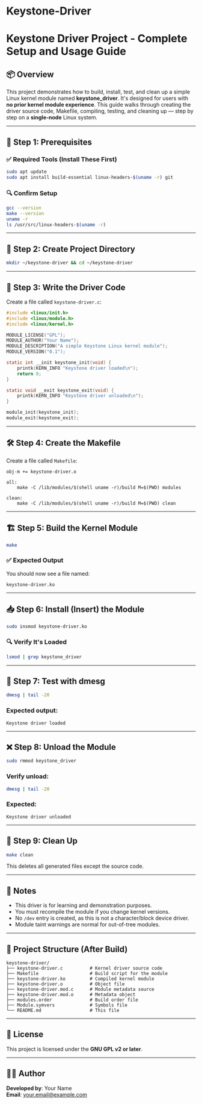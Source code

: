 # Keystone-Driver
# Keystone Driver Project - Complete Setup and Usage Guide

## 📦 Overview

This project demonstrates how to build, install, test, and clean up a simple Linux kernel module named **keystone_driver**. It's designed for users with **no prior kernel module experience**. This guide walks through creating the driver source code, Makefile, compiling, testing, and cleaning up — step by step on a **single-node** Linux system.

---

## 🧰 Step 1: Prerequisites

### ✅ Required Tools (Install These First)

```bash
sudo apt update
sudo apt install build-essential linux-headers-$(uname -r) git
```

### 🔍 Confirm Setup

```bash
gcc --version
make --version
uname -r
ls /usr/src/linux-headers-$(uname -r)
```

---

## 📁 Step 2: Create Project Directory

```bash
mkdir ~/keystone-driver && cd ~/keystone-driver
```

---

## 🧾 Step 3: Write the Driver Code

Create a file called `keystone-driver.c`:

```c
#include <linux/init.h>
#include <linux/module.h>
#include <linux/kernel.h>

MODULE_LICENSE("GPL");
MODULE_AUTHOR("Your Name");
MODULE_DESCRIPTION("A simple Keystone Linux kernel module");
MODULE_VERSION("0.1");

static int __init keystone_init(void) {
    printk(KERN_INFO "Keystone driver loaded\n");
    return 0;
}

static void __exit keystone_exit(void) {
    printk(KERN_INFO "Keystone driver unloaded\n");
}

module_init(keystone_init);
module_exit(keystone_exit);
```

---

## 🛠️ Step 4: Create the Makefile

Create a file called `Makefile`:

```make
obj-m += keystone-driver.o

all:
	make -C /lib/modules/$(shell uname -r)/build M=$(PWD) modules

clean:
	make -C /lib/modules/$(shell uname -r)/build M=$(PWD) clean
```

---

## 🏗️ Step 5: Build the Kernel Module

```bash
make
```

### ✅ Expected Output

You should now see a file named:

```text
keystone-driver.ko
```

---

## 📥 Step 6: Install (Insert) the Module

```bash
sudo insmod keystone-driver.ko
```

### 🔍 Verify It's Loaded

```bash
lsmod | grep keystone_driver
```

---

## 🧪 Step 7: Test with dmesg

```bash
dmesg | tail -20
```

### Expected output:

```
Keystone driver loaded
```

---

## ❌ Step 8: Unload the Module

```bash
sudo rmmod keystone_driver
```

### Verify unload:

```bash
dmesg | tail -20
```

### Expected:

```
Keystone driver unloaded
```

---

## 🧹 Step 9: Clean Up

```bash
make clean
```

This deletes all generated files except the source code.

---

## 🧠 Notes

* This driver is for learning and demonstration purposes.
* You must recompile the module if you change kernel versions.
* No `/dev` entry is created, as this is not a character/block device driver.
* Module taint warnings are normal for out-of-tree modules.

---

## 📁 Project Structure (After Build)

```
keystone-driver/
├── keystone-driver.c          # Kernel driver source code
├── Makefile                   # Build script for the module
├── keystone-driver.ko         # Compiled kernel module
├── keystone-driver.o          # Object file
├── keystone-driver.mod.c      # Module metadata source
├── keystone-driver.mod.o      # Metadata object
├── modules.order              # Build order file
├── Module.symvers             # Symbols file
└── README.md                  # This file
```

---

## 📝 License

This project is licensed under the **GNU GPL v2 or later**.

---

## 👨‍💻 Author

**Developed by**: Your Name  
**Email**: your.email@example.com
